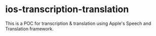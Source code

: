 # ios-transcription-translation
This is a POC for transcription &amp; translation using Apple's Speech and Translation framework.
